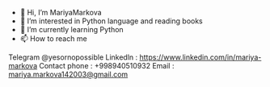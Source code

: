 - 👋 Hi, I’m MariyaMarkova
- 👀 I’m interested in Python language and reading books
- 🌱 I’m currently learning Python 
- 📫 How to reach me 

Telegram @yesornopossible
Linkedln : https://www.linkedin.com/in/mariya-markova
Contact phone : +998940510932
Email : mariya.markova142003@gmail.com
